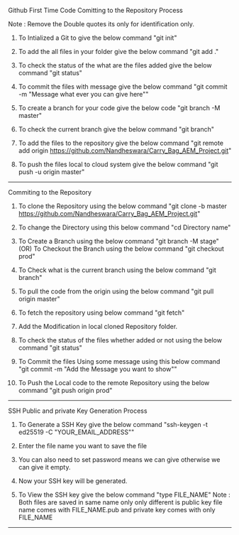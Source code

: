 Github First Time Code Comitting to the Repository Process

Note : Remove the Double quotes its only for identification only.

1. To Intialized a Git to give the below command
	"git init"

2. To add the all files in your folder give the below command
	"git add ."

3. To check the status of the what are the files added give the below command
	"git status"

4. To commit the files with message give the below command
	"git commit -m "Message what ever you can give here""

5. To create a branch for your code give the below code
	"git branch -M master"

6. To check the current branch give the below command
	"git branch"

7. To add the files to the repository give the below command
	"git remote add origin https://github.com/Nandheswara/Carry_Bag_AEM_Project.git"

8. To push the files local to cloud system give the below command
	"git push -u origin master"

__________________________________________________________________________________________

Commiting to the Repository

1. To clone the Repository using the below command
	"git clone -b master https://github.com/Nandheswara/Carry_Bag_AEM_Project.git"

2. To change the Directory using this below command
	"cd Directory name"

3. To Create a Branch using the below command
	"git branch -M stage"
		(OR)
   To Checkout the Branch using the below command
	"git checkout prod"

4. To Check what is the current branch using the below command
	"git branch"

5. To pull the code from the origin using the below command
	"git pull origin master" 

6. To fetch the repository using below command
	"git fetch"

7. Add the Modification in local cloned Repository folder.

8. To check the status of the files whether added or not using the below command
	"git status"

9. To Commit the files Using some message using this below command
	"git commit -m "Add the Message you want to show""

10. To Push the Local code to the remote Repository using the below command
	"git push origin prod"
	
__________________________________________________________________________________________

SSH Public and private Key Generation Process

1. To Generate a SSH Key give the below command
	"ssh-keygen -t ed25519 -C "YOUR_EMAIL_ADDRESS""

2. Enter the file name you want to save the file

3. You can also need to set password means we can give otherwise we can give it empty.

4. Now your SSH key will be generated.

5. To View the SSH key give the below command
	"type FILE_NAME"
Note : Both files are saved in same name only only different is public key file name comes with FILE_NAME.pub and private key comes with only FILE_NAME

__________________________________________________________________________________________

